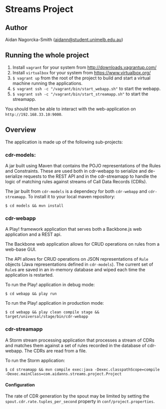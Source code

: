 # Streams Project

## Author

Aidan Nagorcka-Smith (aidann@student.unimelb.edu.au)

## Running the whole project

1. Install `vagrant` for your system from http://downloads.vagrantup.com/
2. Install `virtualbox` for your system from https://www.virtualbox.org/
3. `$ vagrant up` from the root of the project to build and start a virtual machine running the applications.
4. `$ vagrant ssh -c "/vagrant/bin/start_webapp.sh"` to start the webapp.
5. `$ vagrant ssh -c "/vagrant/bin/start_streamapp.sh"` to start the streamapp.

You should then be able to interact with the web-application on `http://192.168.33.10:9000`.

## Overview

The application is made up of the following sub-projects:

### cdr-models:

A jar built using Maven that contains the POJO representations of the Rules and Constraints. These are used both in cdr-webapp to serialize and de-serialize requests to the REST API and in the cdr-streamapp to handle the logic of matching rules against streams of Call Data Records (CDRs).

The jar built from `cdr-models` is a dependecy for both `cdr-webapp` and `cdr-streamapp`. To install it to your local maven repository:

    $ cd models && mvn install

### cdr-webapp

A Play! framework application that serves both a Backbone.js web application and a REST api. 

The Backbone web application allows for CRUD operations on rules from a web-base GUI.

The API allows for CRUD operations on JSON representations of `Rule` objects (Java representations defined in `cdr-models`). The current set of `Rule`s are saved in an in-memory database and wiped each time the application is restarted.

To run the Play! application in debug mode:

    $ cd webapp && play run

To run the Play! application in production mode:

    $ cd webapp && play clean compile stage && target/universal/stage/bin/cdr-webapp

### cdr-streamapp

A Storm stream processing application that processes a stream of CDRs and matches them against a set of rules recorded in the database of cdr-webapp. The CDRs are read from a file.

To run the Storm application:

    $ cd streamapp && mvn compile exec:java -Dexec.classpathScope=compile -Dexec.mainClass=com.aidanns.streams.project.Project

#### Configuration

The rate of CDR generation by the spout may be limited by setting the `spout.cdr.rate.tuples_per_second` property in `conf/project.properties`.